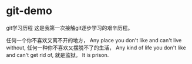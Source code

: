 # git-demo
git学习历程
这是我第一次接触git逐步学习的艰辛历程。

任何一个你不喜欢又离不开的地方，
Any place you don't like and can't live without,
任何一种你不喜欢又摆脱不了的生活，
Any kind of life you don't like and can't get rid of,
就是监狱。
It is prison.
